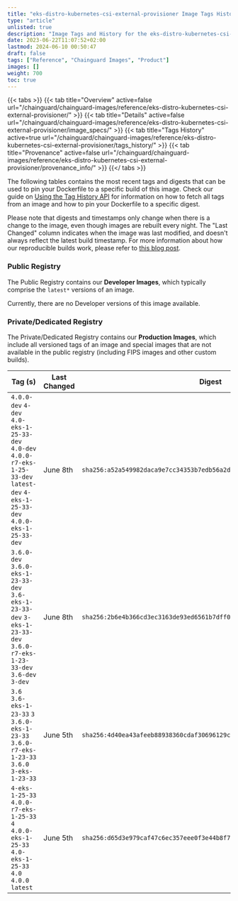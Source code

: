 ```yaml
---
title: "eks-distro-kubernetes-csi-external-provisioner Image Tags History"
type: "article"
unlisted: true
description: "Image Tags and History for the eks-distro-kubernetes-csi-external-provisioner Chainguard Image"
date: 2023-06-22T11:07:52+02:00
lastmod: 2024-06-10 00:50:47
draft: false
tags: ["Reference", "Chainguard Images", "Product"]
images: []
weight: 700
toc: true
---
```


{{< tabs >}}
{{< tab title="Overview" active=false url="/chainguard/chainguard-images/reference/eks-distro-kubernetes-csi-external-provisioner/" >}}
{{< tab title="Details" active=false url="/chainguard/chainguard-images/reference/eks-distro-kubernetes-csi-external-provisioner/image_specs/" >}}
{{< tab title="Tags History" active=true url="/chainguard/chainguard-images/reference/eks-distro-kubernetes-csi-external-provisioner/tags_history/" >}}
{{< tab title="Provenance" active=false url="/chainguard/chainguard-images/reference/eks-distro-kubernetes-csi-external-provisioner/provenance_info/" >}}
{{</ tabs >}}

The following tables contains the most recent tags and digests that can be used to pin your Dockerfile to a specific build of this image. Check our guide on [Using the Tag History API](/chainguard/chainguard-images/using-the-tag-history-api/) for information on how to fetch all tags from an image and how to pin your Dockerfile to a specific digest.

Please note that digests and timestamps only change when there is a change to the image, even though images are rebuilt every night. The "Last Changed" column indicates when the image was last modified, and doesn't always reflect the latest build timestamp. For more information about how our reproducible builds work, please refer to [this blog post](https://www.chainguard.dev/unchained/reproducing-chainguards-reproducible-image-builds).

### Public Registry
The Public Registry contains our **Developer Images**, which typically comprise the `latest*` versions of an image.

Currently, there are no Developer versions of this image available.

### Private/Dedicated Registry
The Private/Dedicated Registry contains our **Production Images**, which include all versioned tags of an image and special images that are not available in the public registry (including FIPS images and other custom builds).

| Tag (s)                                                                                                                                  | Last Changed | Digest                                                                    |
|------------------------------------------------------------------------------------------------------------------------------------------|--------------|---------------------------------------------------------------------------|
|  `4.0.0-dev` `4-dev` `4.0-eks-1-25-33-dev` `4.0-dev` `4.0.0-r7-eks-1-25-33-dev` `latest-dev` `4-eks-1-25-33-dev` `4.0.0-eks-1-25-33-dev` | June 8th     | `sha256:a52a549982daca9e7cc34353b7edb56a2da700211bf9dc2962e432a1e6cc726f` |
|  `3.6.0-dev` `3.6.0-eks-1-23-33-dev` `3.6-eks-1-23-33-dev` `3-eks-1-23-33-dev` `3.6.0-r7-eks-1-23-33-dev` `3.6-dev` `3-dev`              | June 8th     | `sha256:2b6e4b366cd3ec3163de93ed6561b7dff028791d23cd7a0f419f75b394ffaf5b` |
|  `3.6` `3.6-eks-1-23-33` `3` `3.6.0-eks-1-23-33` `3.6.0-r7-eks-1-23-33` `3.6.0` `3-eks-1-23-33`                                          | June 5th     | `sha256:4d40ea43afeeb88938360cdaf30696129cd199ea137628be3a57d07a466ff431` |
|  `4-eks-1-25-33` `4.0.0-r7-eks-1-25-33` `4` `4.0.0-eks-1-25-33` `4.0-eks-1-25-33` `4.0` `4.0.0` `latest`                                 | June 5th     | `sha256:d65d3e979caf47c6ec357eee0f3e44b8f76e44fbcb6eb637db86145f40437d63` |

